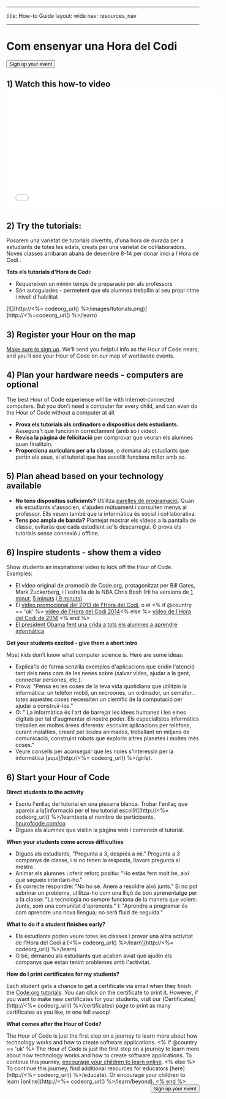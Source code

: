 * * *

title: How-to Guide layout: wide nav: resources_nav

* * *

<div class="row">
  <h1 class="col-sm-6">
    Com ensenyar una Hora del Codi
  </h1>
  
  <div class="col-sm-6 button-container centered">
    <a href="<%= hoc_uri('/#join') %>"><button class="signup-button">Sign up your event</button></a>
  </div>
</div>

## 1) Watch this how-to video <iframe width="560" height="315" src="//www.youtube.com/embed/tQeSke4hIds" frameborder="0" allowfullscreen></iframe>
## 2) Try the tutorials:

Posarem una varietat de tutorials divertits, d'una hora de durada per a estudiants de totes les edats, creats per una varietat de col·laboradors. Noves classes arribaran abans de desembre 8-14 per donar inici a l'Hora de Codi .

**Tots els tutorials d'Hora de Codi:**

  * Requereixen un mínim temps de preparació per als professors
  * Són autoguiades - permetent que els alumnes treballin al seu propi ritme i nivell d'habilitat

[![](http://<%= codeorg_url() %>/images/tutorials.png)](http://<%=codeorg_url() %>/learn)

## 3) Register your Hour on the map

[Make sure to sign up](<%= hoc_uri('/') %>). We'll send you helpful info as the Hour of Code nears, and you'll see your Hour of Code on our map of worldwide events.

## 4) Plan your hardware needs - computers are optional

The best Hour of Code experience will be with Internet-connected computers. But you don’t need a computer for every child, and can even do the Hour of Code without a computer at all.

  * **Prova els tutorials als ordinadors o dispositius dels estudiants.** Assegura't que funcionin correctament (amb so i vídeo).
  * **Revisa la pàgina de felicitació** per comprovar que veuran els alumnes quan finalitzin. 
  * **Proporciona auriculars per a la classe**, o demana als estudiants que portin els seus, si el tutorial que has escollit funciona millor amb so.

## 5) Plan ahead based on your technology available

  * **No tens dispositius suficients?** Utilitza [parelles de programació](http://www.ncwit.org/resources/pair-programming-box-power-collaborative-learning). Quan els estudiants s'associen, s'ajuden mútuament i consulten menys al professor. Ells veuen també que la informàtica és social i col·laborativa.
  * **Tens poc ampla de banda?** Plantejat mostrar els vídeos a la pantalla de classe, evitaràs que cada estudiant se'ls descarregui. O prova els tutorials sense connexió / offline.

## 6) Inspire students - show them a video

Show students an inspirational video to kick off the Hour of Code. Examples:

  * El vídeo original de promoció de Code.org, protagonitzat per Bill Gates, Mark Zuckerberg, i l'estrella de la NBA Chris Bosh (Hi ha versions de [1 minut](https://www.youtube.com/watch?v=qYZF6oIZtfc), [5 minuts](https://www.youtube.com/watch?v=nKIu9yen5nc) i[ 9 minuts)](https://www.youtube.com/watch?v=dU1xS07N-FA)
  * El [vídeo promocional del 2013 de l'Hora del Codi](https://www.youtube.com/watch?v=FC5FbmsH4fw), o el <% if @country == 'uk' %> [ vídeo de l'Hora del Codi 2014](https://www.youtube.com/watch?v=96B5-JGA9EQ)<% else %> [ vídeo de l'Hora del Codi de 2014](https://www.youtube.com/watch?v=rH7AjDMz_dc&index=2&list=PLzdnOPI1iJNe1WmdkMG-Ca8cLQpdEAL7Q) <% end %>
  * [El president Obama fent una crida a tots els alumnes a aprendre informàtica](https://www.youtube.com/watch?v=6XvmhE1J9PY)

**Get your students excited - give them a short intro**

Most kids don’t know what computer science is. Here are some ideas:

  * Explica'ls de forma senzilla exemples d'aplicacions que cridin l'atenció tant dels nens com de les nenes sobre (salvar vides, ajudar a la gent, connectar persones, etc.).
  * Prova: "Pensa en les coses de la teva vida quotidiana que utilitzin la informàtica: un telèfon mòbil, un microones, un ordinador, un semàfor... totes aquestes coses necessiten un científic de la computació per ajudar a construir-los."
  * O: " La informàtica és l'art de barrejar les idees humanes i les eines digitals per tal d'augmentar el nostre poder. Els especialistes informàtics treballen en moltes àrees diferents: escrivint aplicacions per telèfons, curant malalties, creant pel·lícules animades, treballant en mitjans de comunicació, construint robots que explorin altres planetes i moltes més coses."
  * Veure consells per aconseguir que les noies s'interessin per la informàtica [aquí](http://<%= codeorg_url() %>/girls). 

## 6) Start your Hour of Code

**Direct students to the activity**

  * Escriu l'enllaç del tutorial en una pissarra blanca. Trobar l'enllaç que apareix a la[informació per el teu tutorial escollit](http://<%= codeorg_url() %>/learn)sota el nombre de participants. [hourofcode.com/co](http://hourofcode.com/co)
  * Digues als alumnes que visitin la pàgina web i comencin el tutorial.

**When your students come across difficulties**

  * Digues als estudiants, "Pregunta a 3, després a mi." Pregunta a 3 companys de classe, i si no tenen la resposta, llavors pregunta al mestre.
  * Animar els alumnes i oferir reforç positiu: "Ho estàs fent molt bé, així que segueix intentant-ho."
  * És correcte respondre: "No ho sé. Anem a resoldre això junts." Si no pot esbrinar un problema, utilitza-ho com una lliçó de bon aprenentatge per a la classe: "La tecnologia no sempre funciona de la manera que volem. Junts, som una comunitat d'aprenents." I: "Aprendre a programar és com aprendre una nova llengua; no serà fluid de seguida."

**What to do if a student finishes early?**

  * Els estudiants poden veure totes les classes i provar una altra activitat de l'Hora del Codi a [<%= codeorg_url() %>/learn](http://<%= codeorg_url() %>/learn)
  * O bé, demaneu als estudiants que acaben aviat que ajudin els companys que estan tenint problemes amb l'activitat.

**How do I print certificates for my students?**

Each student gets a chance to get a certificate via email when they finish the [Code.org tutorials](http://studio.code.org). You can click on the certificate to print it. However, if you want to make new certificates for your students, visit our [Certificates](http://<%= codeorg_url() %>/certificates) page to print as many certificates as you like, in one fell swoop!

**What comes after the Hour of Code?**

The Hour of Code is just the first step on a journey to learn more about how technology works and how to create software applications. <% if @country == 'uk' %> The Hour of Code is just the first step on a journey to learn more about how technology works and how to create software applications. To continue this journey, [encourage your children to learn online](http://uk.code.org/learn/beyond). <% else %> To continue this journey, find additional resources for educators [here](http://<%= codeorg_url() %>/educate). Or encourage your children to learn [online](http://<%= codeorg_url() %>/learn/beyond). <% end %> <a style="display: block" href="<%= hoc_uri('/#join') %>"><button style="float: right;">Sign up your event</button></a>
